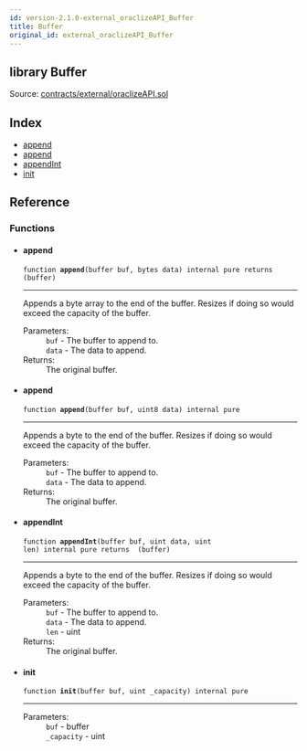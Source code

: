 ```yaml
---
id: version-2.1.0-external_oraclizeAPI_Buffer
title: Buffer
original_id: external_oraclizeAPI_Buffer
---
```


<div class="contract-doc"><div class="contract"><h2 class="contract-header"><span class="contract-kind">library</span> Buffer</h2><div class="source">Source: <a href="https://github.com/PolymathNetwork/polymath-core/blob/v2.1.0/contracts/external/oraclizeAPI.sol" target="_blank">contracts/external/oraclizeAPI.sol</a></div></div><div class="index"><h2>Index</h2><ul><li><a href="external_oraclizeAPI_Buffer.html#append">append</a></li><li><a href="external_oraclizeAPI_Buffer.html#append">append</a></li><li><a href="external_oraclizeAPI_Buffer.html#appendInt">appendInt</a></li><li><a href="external_oraclizeAPI_Buffer.html#init">init</a></li></ul></div><div class="reference"><h2>Reference</h2><div class="functions"><h3>Functions</h3><ul><li><div class="item function"><span id="append" class="anchor-marker"></span><h4 class="name">append</h4><div class="body"><code class="signature">function <strong>append</strong><span>(buffer buf, bytes data) </span><span>internal </span><span>pure </span><span>returns  (buffer) </span></code><hr/><div class="description"><p>Appends a byte array to the end of the buffer. Resizes if doing so would exceed the capacity of the buffer.</p></div><dl><dt><span class="label-parameters">Parameters:</span></dt><dd><div><code>buf</code> - The buffer to append to.</div><div><code>data</code> - The data to append.</div></dd><dt><span class="label-return">Returns:</span></dt><dd>The original buffer.</dd></dl></div></div></li><li><div class="item function"><span id="append" class="anchor-marker"></span><h4 class="name">append</h4><div class="body"><code class="signature">function <strong>append</strong><span>(buffer buf, uint8 data) </span><span>internal </span><span>pure </span></code><hr/><div class="description"><p>Appends a byte to the end of the buffer. Resizes if doing so would exceed the capacity of the buffer.</p></div><dl><dt><span class="label-parameters">Parameters:</span></dt><dd><div><code>buf</code> - The buffer to append to.</div><div><code>data</code> - The data to append.</div></dd><dt><span class="label-return">Returns:</span></dt><dd>The original buffer.</dd></dl></div></div></li><li><div class="item function"><span id="appendInt" class="anchor-marker"></span><h4 class="name">appendInt</h4><div class="body"><code class="signature">function <strong>appendInt</strong><span>(buffer buf, uint data, uint len) </span><span>internal </span><span>pure </span><span>returns  (buffer) </span></code><hr/><div class="description"><p>Appends a byte to the end of the buffer. Resizes if doing so would exceed the capacity of the buffer.</p></div><dl><dt><span class="label-parameters">Parameters:</span></dt><dd><div><code>buf</code> - The buffer to append to.</div><div><code>data</code> - The data to append.</div><div><code>len</code> - uint</div></dd><dt><span class="label-return">Returns:</span></dt><dd>The original buffer.</dd></dl></div></div></li><li><div class="item function"><span id="init" class="anchor-marker"></span><h4 class="name">init</h4><div class="body"><code class="signature">function <strong>init</strong><span>(buffer buf, uint _capacity) </span><span>internal </span><span>pure </span></code><hr/><dl><dt><span class="label-parameters">Parameters:</span></dt><dd><div><code>buf</code> - buffer</div><div><code>_capacity</code> - uint</div></dd></dl></div></div></li></ul></div></div></div>
